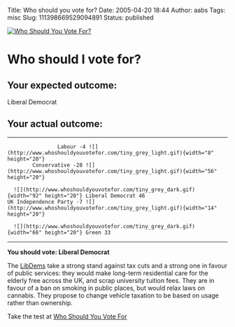 Title: Who should you vote for?
Date: 2005-04-20 18:44
Author: aabs
Tags: misc
Slug: 111398669529094891
Status: published

[![Who Should You Vote For?](http://www.whoshouldyouvotefor.com/wsyvfbloglogo.jpg)](http://www.whoshouldyouvotefor.com)

Who should I vote for?
======================

Your expected outcome:
----------------------

Liberal Democrat

Your actual outcome:
--------------------

  -------------------------------------------------------------------------------------------------------------- --------------------------------------------------------------------------------------------------------
                    Labour -4 ![](http://www.whoshouldyouvotefor.com/tiny_grey_light.gif){width="8" height="20"}  
            Conservative -28 ![](http://www.whoshouldyouvotefor.com/tiny_grey_light.gif){width="56" height="20"}  
                                                                                                                 ![](http://www.whoshouldyouvotefor.com/tiny_grey_dark.gif){width="92" height="20"} Liberal Democrat 46
    UK Independence Party -7 ![](http://www.whoshouldyouvotefor.com/tiny_grey_light.gif){width="14" height="20"}  
                                                                                                                 ![](http://www.whoshouldyouvotefor.com/tiny_grey_dark.gif){width="66" height="20"} Green 33
  -------------------------------------------------------------------------------------------------------------- --------------------------------------------------------------------------------------------------------

**You should vote: Liberal Democrat**

The [LibDems](http://www.libdems.org.uk) take a strong stand against tax cuts and a strong one in favour of public services: they would make long-term residential care for the elderly free across the UK, and scrap university tuition fees. They are in favour of a ban on smoking in public places, but would relax laws on cannabis. They propose to change vehicle taxation to be based on usage rather than ownership.

Take the test at [Who Should You Vote For](http://www.whoshouldyouvotefor.com)
